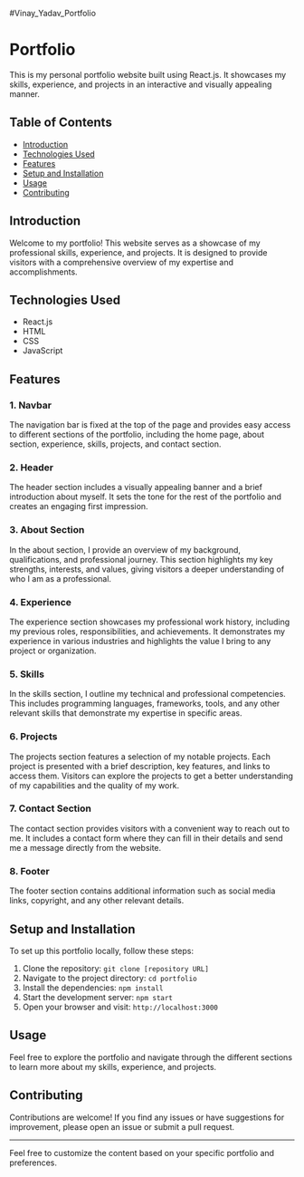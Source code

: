 #Vinay_Yadav_Portfolio

# Portfolio

This is my personal portfolio website built using React.js. It showcases my skills, experience, and projects in an interactive and visually appealing manner. 

## Table of Contents

- [Introduction](#introduction)
- [Technologies Used](#technologies-used)
- [Features](#features)
- [Setup and Installation](#setup-and-installation)
- [Usage](#usage)
- [Contributing](#contributing)

## Introduction

Welcome to my portfolio! This website serves as a showcase of my professional skills, experience, and projects. It is designed to provide visitors with a comprehensive overview of my expertise and accomplishments.

## Technologies Used

- React.js
- HTML
- CSS
- JavaScript

## Features

### 1. Navbar

The navigation bar is fixed at the top of the page and provides easy access to different sections of the portfolio, including the home page, about section, experience, skills, projects, and contact section.

### 2. Header

The header section includes a visually appealing banner and a brief introduction about myself. It sets the tone for the rest of the portfolio and creates an engaging first impression.

### 3. About Section

In the about section, I provide an overview of my background, qualifications, and professional journey. This section highlights my key strengths, interests, and values, giving visitors a deeper understanding of who I am as a professional.

### 4. Experience

The experience section showcases my professional work history, including my previous roles, responsibilities, and achievements. It demonstrates my experience in various industries and highlights the value I bring to any project or organization.

### 5. Skills

In the skills section, I outline my technical and professional competencies. This includes programming languages, frameworks, tools, and any other relevant skills that demonstrate my expertise in specific areas.

### 6. Projects

The projects section features a selection of my notable projects. Each project is presented with a brief description, key features, and links to access them. Visitors can explore the projects to get a better understanding of my capabilities and the quality of my work.

### 7. Contact Section

The contact section provides visitors with a convenient way to reach out to me. It includes a contact form where they can fill in their details and send me a message directly from the website.

### 8. Footer

The footer section contains additional information such as social media links, copyright, and any other relevant details.

## Setup and Installation

To set up this portfolio locally, follow these steps:

1. Clone the repository: `git clone [repository URL]`
2. Navigate to the project directory: `cd portfolio`
3. Install the dependencies: `npm install`
4. Start the development server: `npm start`
5. Open your browser and visit: `http://localhost:3000`

## Usage

Feel free to explore the portfolio and navigate through the different sections to learn more about my skills, experience, and projects.

## Contributing

Contributions are welcome! If you find any issues or have suggestions for improvement, please open an issue or submit a pull request.

---

Feel free to customize the content based on your specific portfolio and preferences.
